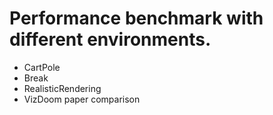 # Performance benchmark with different environments.

- CartPole
- Break
- RealisticRendering
- VizDoom paper comparison

